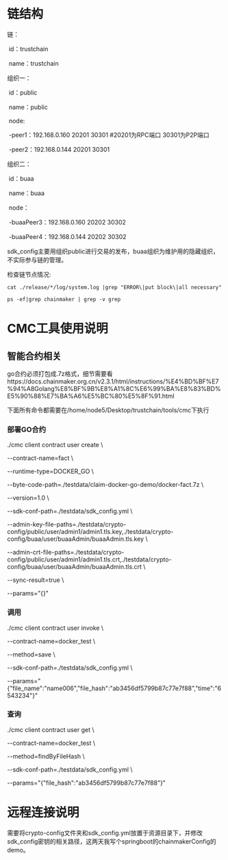 # 链结构

链：

​	id：trustchain

​	name：trustchain

组织一：

​	id：public

​	name：public

​	node: 

​		-peer1：192.168.0.160 20201 30301 #20201为RPC端口 30301为P2P端口

​		-peer2：192.168.0.144 20201 30301

组织二：

​	id：buaa

​	name：buaa

​	node：

​		-buaaPeer3：192.168.0.160 20202 30302

​		-buaaPeer4：192.168.0.144 20202 30302

sdk_config主要用组织public进行交易的发布，buaa组织为维护用的隐藏组织，不实际参与链的管理。

检查链节点情况:

```
cat ./release/*/log/system.log |grep "ERROR\|put block\|all necessary"
```

```
ps -ef|grep chainmaker | grep -v grep
```

# CMC工具使用说明

## 智能合约相关

go合约必须打包成.7z格式，细节需要看https://docs.chainmaker.org.cn/v2.3.1/html/instructions/%E4%BD%BF%E7%94%A8Golang%E8%BF%9B%E8%A1%8C%E6%99%BA%E8%83%BD%E5%90%88%E7%BA%A6%E5%BC%80%E5%8F%91.html

下面所有命令都需要在/home/node5/Desktop/trustchain/tools/cmc下执行

### 部署GO合约

./cmc client contract user create \\

--contract-name=fact \\ 

--runtime-type=DOCKER_GO \\

--byte-code-path=./testdata/claim-docker-go-demo/docker-fact.7z \\

--version=1.0 \\

--sdk-conf-path=./testdata/sdk_config.yml \\

--admin-key-file-paths=./testdata/crypto-config/public/user/admin1/admin1.tls.key,./testdata/crypto-config/buaa/user/buaaAdmin/buaaAdmin.tls.key \\

--admin-crt-file-paths=./testdata/crypto-config/public/user/admin1/admin1.tls.crt,./testdata/crypto-config/buaa/user/buaaAdmin/buaaAdmin.tls.crt \\

--sync-result=true \\

--params="{}"

### 调用

./cmc client contract user invoke \\

--contract-name=docker_test \\

 --method=save \\

--sdk-conf-path=./testdata/sdk_config.yml \\

--params="{\"file_name\":\"name006\",\"file_hash\":\"ab3456df5799b87c77e7f88\",\"time\":\"6543234\"}"

### 查询

./cmc client contract user get \\

--contract-name=docker_test \\

--method=findByFileHash \\

--sdk-conf-path=./testdata/sdk_config.yml \

--params="{\"file_hash\":\"ab3456df5799b87c77e7f88\"}"

# 远程连接说明

需要将crypto-config文件夹和sdk_config.yml放置于资源目录下，并修改sdk_config密钥的相关路径，这两天我写个springboot的chainmakerConfig的demo。